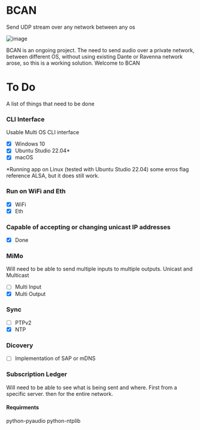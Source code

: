 # BCAN
Send UDP stream over any network between any os

![image](https://user-images.githubusercontent.com/21957617/206717972-94a0e5f4-df21-4798-85d8-a3a9f745b81a.png)

BCAN is an ongoing project.
The need to send audio over a private network, between different OS, without using existing Dante or Ravenna network arose, so this is a working solution. 
Welcome to BCAN

# To Do

A list of things that need to be done 

### CLI Interface
Usable Multi OS CLI interface 
- [x] Windows 10
- [x] Ubuntu Studio 22.04*
- [x] macOS

*Running app on Linux (tested with Ubuntu Studio 22.04) some erros flag reference ALSA, but it does still work.

### Run on WiFi and Eth
- [x] WiFi
- [x] Eth

### Capable of accepting or changing unicast IP addresses
- [x] Done

### MiMo
Will need to be able to send multiple inputs to multiple outputs.
Unicast and Multicast
- [ ] Multi Input
- [x] Multi Output

### Sync
- [ ] PTPv2
- [x] NTP

### Dicovery
- [ ] Implementation of SAP or mDNS

### Subscription Ledger
Will need to be able to see what is being sent and where.
First from a specific server. then for the entire network.




#### Requirments
python-pyaudio
python-ntplib
